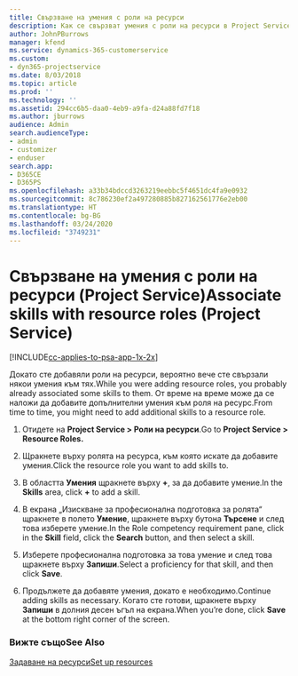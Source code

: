 ```yaml
---
title: Свързване на умения с роли на ресурси
description: Как се свързват умения с роли на ресурси в Project Service
author: JohnPBurrows
manager: kfend
ms.service: dynamics-365-customerservice
ms.custom:
- dyn365-projectservice
ms.date: 8/03/2018
ms.topic: article
ms.prod: ''
ms.technology: ''
ms.assetid: 294cc6b5-daa0-4eb9-a9fa-d24a88fd7f18
ms.author: jburrows
audience: Admin
search.audienceType:
- admin
- customizer
- enduser
search.app:
- D365CE
- D365PS
ms.openlocfilehash: a33b34bdccd3263219eebbc5f4651dc4fa9e0932
ms.sourcegitcommit: 8c786230ef2a497280885b827162561776e2eb00
ms.translationtype: HT
ms.contentlocale: bg-BG
ms.lasthandoff: 03/24/2020
ms.locfileid: "3749231"
---
```

# <a name="associate-skills-with-resource-roles-project-service"></a><span data-ttu-id="cb4c5-103">Свързване на умения с роли на ресурси (Project Service)</span><span class="sxs-lookup"><span data-stu-id="cb4c5-103">Associate skills with resource roles (Project Service)</span></span>

[!INCLUDE[cc-applies-to-psa-app-1x-2x](../includes/cc-applies-to-psa-app-1x-2x.md)]

<span data-ttu-id="cb4c5-104">Докато сте добавяли роли на ресурси, вероятно вече сте свързали някои умения към тях.</span><span class="sxs-lookup"><span data-stu-id="cb4c5-104">While you were adding resource roles, you probably already associated some skills to them.</span></span> <span data-ttu-id="cb4c5-105">От време на време може да се наложи да добавите допълнителни умения към роля на ресурс.</span><span class="sxs-lookup"><span data-stu-id="cb4c5-105">From time to time, you might need to add additional skills to a resource role.</span></span>  
  
1.  <span data-ttu-id="cb4c5-106">Отидете на **Project Service > Роли на ресурси**.</span><span class="sxs-lookup"><span data-stu-id="cb4c5-106">Go to **Project Service > Resource Roles.**</span></span>  
  
2.  <span data-ttu-id="cb4c5-107">Щракнете върху ролята на ресурса, към която искате да добавите умения.</span><span class="sxs-lookup"><span data-stu-id="cb4c5-107">Click the resource role you want to add skills to.</span></span>  
  
3.  <span data-ttu-id="cb4c5-108">В областта **Умения** щракнете върху **+**, за да добавите умение.</span><span class="sxs-lookup"><span data-stu-id="cb4c5-108">In the **Skills** area, click **+** to add a skill.</span></span>  
  
4.  <span data-ttu-id="cb4c5-109">В екрана „Изискване за професионална подготовка за ролята“ щракнете в полето **Умение**, щракнете върху бутона **Търсене** и след това изберете умение.</span><span class="sxs-lookup"><span data-stu-id="cb4c5-109">In the Role competency requirement pane, click in the **Skill** field, click the **Search** button,  and then select a skill.</span></span>  
  
5.  <span data-ttu-id="cb4c5-110">Изберете професионална подготовка за това умение и след това щракнете върху **Запиши**.</span><span class="sxs-lookup"><span data-stu-id="cb4c5-110">Select a proficiency for that skill, and then click **Save**.</span></span>  
  
6.  <span data-ttu-id="cb4c5-111">Продължете да добавяте умения, докато е необходимо.</span><span class="sxs-lookup"><span data-stu-id="cb4c5-111">Continue adding skills as necessary.</span></span> <span data-ttu-id="cb4c5-112">Когато сте готови, щракнете върху **Запиши** в долния десен ъгъл на екрана.</span><span class="sxs-lookup"><span data-stu-id="cb4c5-112">When you’re done, click **Save** at the bottom right corner of the screen.</span></span>  
  
### <a name="see-also"></a><span data-ttu-id="cb4c5-113">Вижте също</span><span class="sxs-lookup"><span data-stu-id="cb4c5-113">See Also</span></span>  
 [<span data-ttu-id="cb4c5-114">Задаване на ресурси</span><span class="sxs-lookup"><span data-stu-id="cb4c5-114">Set up resources</span></span>](../project-service/set-up-resources.md)
